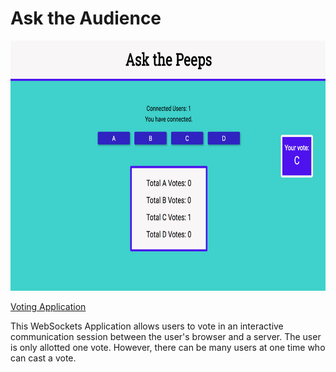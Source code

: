# Ask the Audience

<img src="img/voting-app.png" alt="voting application" height="400px" width="650px">

[Voting Application](https://ask-the-peeps.herokuapp.com/)

This WebSockets Application allows users to vote in an interactive communication session between the user's browser and a server. The user is only allotted one vote. However, there can be many users at one time who can cast a vote.
